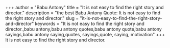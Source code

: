 +++
author = "Babu Antony"
title = "It is not easy to find the right story and director."
description = "the best Babu Antony Quote: It is not easy to find the right story and director."
slug = "it-is-not-easy-to-find-the-right-story-and-director"
keywords = "It is not easy to find the right story and director.,babu antony,babu antony quotes,babu antony quote,babu antony sayings,babu antony saying,quotes, sayings,quote, saying, motivation"
+++
It is not easy to find the right story and director.
